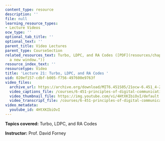 ```yaml
---
content_type: resource
description: ''
file: null
learning_resource_types:
- Lecture Videos
ocw_type: ''
optional_tab_title: ''
optional_text: ''
parent_title: Video Lectures
parent_type: CourseSection
related_resources_text: Turbo, LDPC, and RA Codes ([PDF](resources/chap13 "Open in
  a new window."))
resource_index_text: ''
resourcetype: Video
title: 'Lecture 21: Turbo, LDPC, and RA Codes '
uid: 020ef157-cdbf-b005-f756-497600e9763f
video_files:
  archive_url: https://archive.org/download/MIT6.451S05/21ocw-6.451_4-261-27apr2005-220k.mp4
  video_captions_file: /courses/6-451-principles-of-digital-communication-ii-spring-2005/a4dbf0718fe05c12b86e4453cba5093c_4HtXKIbiOvI.vtt
  video_thumbnail_file: https://img.youtube.com/vi/4HtXKIbiOvI/default.jpg
  video_transcript_file: /courses/6-451-principles-of-digital-communication-ii-spring-2005/11df17cda2189cb54de7213ad1c6fcd4_4HtXKIbiOvI.pdf
video_metadata:
  youtube_id: 4HtXKIbiOvI
---
```


**Topics covered:** Turbo, LDPC, and RA Codes

**Instructor:** Prof. David Forney